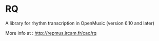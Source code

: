# RQ

A library for rhythm transcription in OpenMusic (version 6.10 and later)

More info at : http://repmus.ircam.fr/cao/rq

